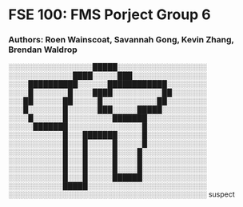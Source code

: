 # FSE 100: FMS Porject Group 6
### Authors: Roen Wainscoat, Savannah Gong, Kevin Zhang, Brendan Waldrop

░░░░░░░░░░░░░░░░░█████░░░░░░░░░░░░░░░░░░
░░░░░░░░░░░░░████░░░░░███░░░░░░░░░░░░░░░
░░░░██████████░░░░░░████████████░░░░░░░░
░░░░█░░░░░░░█░░░░████░░░░░░░░░░██░░░░░░░
░░░██░░░░░░██░░░░░█░░░░░░░░░░░██░░░░░░░░
░░░█░░░░░░░█░░░░░░███░░░░░█████░░░░░░░░░
░░░░█░░░░░░█░░░░░░░░░███████░░░░░░░░░░░░
░░░░░███████░░░░░░░░░░░░░░░█░░░░░░░░░░░░
░░░░░░░░░░░█░░░███████░░░░░█░░░░░░░░░░░░
░░░░░░░░░░░█░░░█░░░░░█░░░░░█░░░░░░░░░░░░
░░░░░░░░░░░█░░░█░░░░░█░░░░█░░░░░░░░░░░░░
░░░░░░░░░░░█░░░█░░░░░█░░░░█░░░░░░░░░░░░░
░░░░░░░░░░░█░░░█░░░░░█░░░░█░░░░░░░░░░░░░
░░░░░░░░░░░█░░░█░░░░░██████░░░░░░░░░░░░░
░░░░░░░░░░░█████░░░░░░░░░░░░░░░░░░░░░░░░
░░░░░░░░░░░░░░░░░░░░░░░░░░░░░░░░░░░░░░░░
suspect

